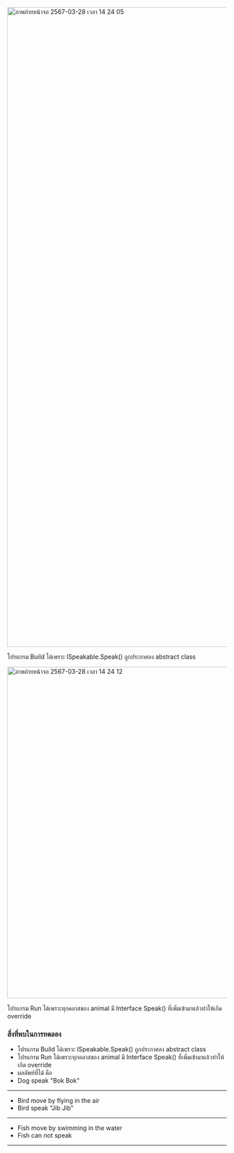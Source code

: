 <img width="1470" alt="ภาพถ่ายหน้าจอ 2567-03-28 เวลา 14 24 05" src="https://github.com/omelaweng/03376836-OOP-2566-Lab-13/assets/144561325/1562a2c0-3bcd-402f-acc9-6a35333f9950">

โปรแกรม Build ได้เพราะ ISpeakable.Speak() ถูกประกาศลง abstract class

<img width="762" alt="ภาพถ่ายหน้าจอ 2567-03-28 เวลา 14 24 12" src="https://github.com/omelaweng/03376836-OOP-2566-Lab-13/assets/144561325/c067d5e9-94a7-4ef3-9622-d43ac3872297">

โปรแกรม Run ได้เพราะทุกคลาสของ animal มี Interface Speak() ที่เพิ่มเข้ามาแล้วทำให้เกิด override

### สิ่งที่พบในการทดลอง
- โปรแกรม Build ได้เพราะ ISpeakable.Speak() ถูกประกาศลง abstract class
- โปรแกรม Run ได้เพราะทุกคลาสของ animal มี Interface Speak() ที่เพิ่มเข้ามาแล้วทำให้เกิด override
- ผลลัพท์ที่ได้ คือ
- Dog speak "Bok Bok"
-------
- Bird move by flying in the air
- Bird speak "Jib Jib"
-------
- Fish move by swimming in the water
- Fish can not speak
-------
